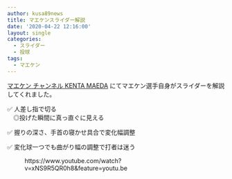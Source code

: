 ```yaml
---
author: kusa89news
title: マエケンスライダー解説
date: '2020-04-22 12:16:00'
layout: single
categories:
  - スライダー
  - 投球
tags:
  - マエケン
---
```


[マエケン チャンネル KENTA MAEDA](https://www.youtube.com/channel/UCJlavxr4G9OFkymtkbKZmOw) にてマエケン選手自身がスライダーを解説してくれました。

✅ 人差し指で切る  
　◎投げた瞬間に真っ直ぐに見える

✅ 握りの深さ、手首の寝かせ具合で変化幅調整

✅ 変化球一つでも曲がり幅の調整で打者は迷う

<figure class="wp-block-embed-youtube wp-block-embed is-type-video is-provider-youtube wp-embed-aspect-16-9 wp-has-aspect-ratio">

<div class="wp-block-embed__wrapper">https://www.youtube.com/watch?v=xNS9R5QR0h8&feature=youtu.be</div>

</figure>